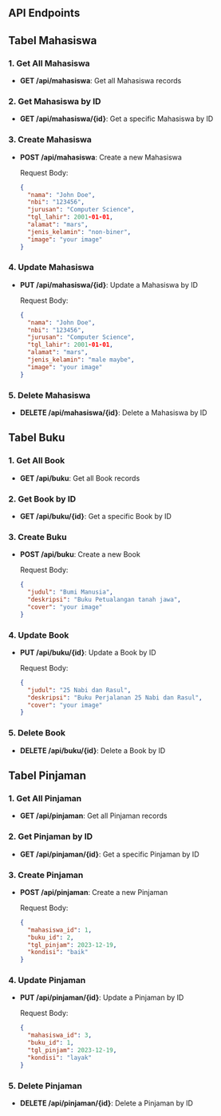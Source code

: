 
## API Endpoints

## Tabel Mahasiswa

### 1. Get All Mahasiswa

- **GET /api/mahasiswa**: Get all Mahasiswa records

### 2. Get Mahasiswa by ID

- **GET /api/mahasiswa/{id}**: Get a specific Mahasiswa by ID

### 3. Create Mahasiswa

- **POST /api/mahasiswa**: Create a new Mahasiswa

   Request Body:
   ```json
   {
     "nama": "John Doe",
     "nbi": "123456",
     "jurusan": "Computer Science",
     "tgl_lahir": 2001-01-01,
     "alamat": "mars",
     "jenis_kelamin": "non-biner",
     "image": "your image"
   }
   ```

### 4. Update Mahasiswa

- **PUT /api/mahasiswa/{id}**: Update a Mahasiswa by ID

   Request Body:
   ```json
   {
     "nama": "John Doe",
     "nbi": "123456",
     "jurusan": "Computer Science",
     "tgl_lahir": 2001-01-01,
     "alamat": "mars",
     "jenis_kelamin": "male maybe",
     "image": "your image"
   }
   ```

### 5. Delete Mahasiswa

- **DELETE /api/mahasiswa/{id}**: Delete a Mahasiswa by ID

## Tabel Buku

### 1. Get All Book

- **GET /api/buku**: Get all Book records

### 2. Get Book by ID

- **GET /api/buku/{id}**: Get a specific Book by ID

### 3. Create Buku

- **POST /api/buku**: Create a new Book

   Request Body:
   ```json
   {
     "judul": "Bumi Manusia",
     "deskripsi": "Buku Petualangan tanah jawa",
     "cover": "your image"
   }
   ```

### 4. Update Book

- **PUT /api/buku/{id}**: Update a Book by ID

   Request Body:
   ```json
   {
     "judul": "25 Nabi dan Rasul",
     "deskripsi": "Buku Perjalanan 25 Nabi dan Rasul",
     "cover": "your image"
   }
   ```

### 5. Delete Book

- **DELETE /api/buku/{id}**: Delete a Book by ID


## Tabel Pinjaman

### 1. Get All Pinjaman

- **GET /api/pinjaman**: Get all Pinjaman records

### 2. Get Pinjaman by ID

- **GET /api/pinjaman/{id}**: Get a specific Pinjaman by ID

### 3. Create Pinjaman

- **POST /api/pinjaman**: Create a new Pinjaman

   Request Body:
   ```json
   {
     "mahasiswa_id": 1,
     "buku_id": 2,
     "tgl_pinjam": 2023-12-19,
     "kondisi": "baik"
   }
   ```

### 4. Update Pinjaman

- **PUT /api/pinjaman/{id}**: Update a Pinjaman by ID

   Request Body:
   ```json
   {
     "mahasiswa_id": 3,
     "buku_id": 1,
     "tgl_pinjam": 2023-12-19,
     "kondisi": "layak"
   }
   ```

### 5. Delete Pinjaman

- **DELETE /api/pinjaman/{id}**: Delete a Pinjaman by ID

